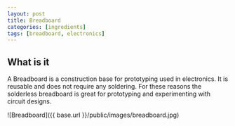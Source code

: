 ```yaml
---
layout: post
title: Breadboard
categories: [ingredients]
tags: [breadboard, electronics]
---
```


## What is it

A Breadboard is a construction base for prototyping used in electronics. It is reusable and does not require any soldering. For these reasons the solderless breadboard is great for prototyping and experimenting with circuit designs.



![Breadboard]({{ base.url }}/public/images/breadboard.jpg)
